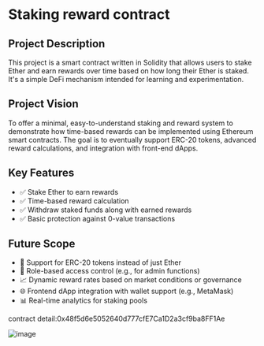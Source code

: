 # Staking reward contract

## Project Description

This project is a smart contract written in Solidity that allows users to stake Ether and earn rewards over time based on how long their Ether is staked. It's a simple DeFi mechanism intended for learning and experimentation.

## Project Vision

To offer a minimal, easy-to-understand staking and reward system to demonstrate how time-based rewards can be implemented using Ethereum smart contracts. The goal is to eventually support ERC-20 tokens, advanced reward calculations, and integration with front-end dApps.

## Key Features

- ✅ Stake Ether to earn rewards
- ✅ Time-based reward calculation
- ✅ Withdraw staked funds along with earned rewards
- ✅ Basic protection against 0-value transactions

## Future Scope

- 🔄 Support for ERC-20 tokens instead of just Ether
- 🔐 Role-based access control (e.g., for admin functions)
- 📈 Dynamic reward rates based on market conditions or governance
- 🌐 Frontend dApp integration with wallet support (e.g., MetaMask)
- 📊 Real-time analytics for staking pools


contract detail:0x48f5d6e5052640d777cfE7Ca1D2a3cf9ba8FF1Ae

![image](https://github.com/user-attachments/assets/8fdee822-8442-48b7-9b98-869cb99d3190)
